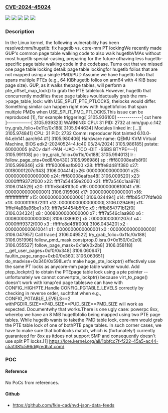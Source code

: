### [CVE-2024-45024](https://cve.mitre.org/cgi-bin/cvename.cgi?name=CVE-2024-45024)
![](https://img.shields.io/static/v1?label=Product&message=Linux&color=blue)
![](https://img.shields.io/static/v1?label=Version&message=&color=brightgreen)
![](https://img.shields.io/static/v1?label=Version&message=6.10%20&color=brightgreen)
![](https://img.shields.io/static/v1?label=Version&message=9cb28da54643ad464c47585cd5866c30b0218e67%20&color=brightgreen)
![](https://img.shields.io/static/v1?label=Vulnerability&message=n%2Fa&color=blue)

### Description

In the Linux kernel, the following vulnerability has been resolved:mm/hugetlb: fix hugetlb vs. core-mm PT lockingWe recently made GUP's common page table walking code to also walk hugetlbVMAs without most hugetlb special-casing, preparing for the future ofhaving less hugetlb-specific page table walking code in the codebase. Turns out that we missed one page table locking detail: page table lockingfor hugetlb folios that are not mapped using a single PMD/PUD.Assume we have hugetlb folio that spans multiple PTEs (e.g., 64 KiBhugetlb folios on arm64 with 4 KiB base page size).  GUP, as it walks thepage tables, will perform a pte_offset_map_lock() to grab the PTE tablelock.However, hugetlb that concurrently modifies these page tables wouldactually grab the mm->page_table_lock: with USE_SPLIT_PTE_PTLOCKS, thelocks would differ.  Something similar can happen right now with hugetlbfolios that span multiple PMDs when USE_SPLIT_PMD_PTLOCKS.This issue can be reproduced [1], for example triggering:[ 3105.936100] ------------[ cut here ]------------[ 3105.939323] WARNING: CPU: 31 PID: 2732 at mm/gup.c:142 try_grab_folio+0x11c/0x188[ 3105.944634] Modules linked in: [...][ 3105.974841] CPU: 31 PID: 2732 Comm: reproducer Not tainted 6.10.0-64.eln141.aarch64 #1[ 3105.980406] Hardware name: QEMU KVM Virtual Machine, BIOS edk2-20240524-4.fc40 05/24/2024[ 3105.986185] pstate: 60000005 (nZCv daif -PAN -UAO -TCO -DIT -SSBS BTYPE=--)[ 3105.991108] pc : try_grab_folio+0x11c/0x188[ 3105.994013] lr : follow_page_pte+0xd8/0x430[ 3105.996986] sp : ffff80008eafb8f0[ 3105.999346] x29: ffff80008eafb900 x28: ffffffe8d481f380 x27: 00f80001207cff43[ 3106.004414] x26: 0000000000000001 x25: 0000000000000000 x24: ffff80008eafba48[ 3106.009520] x23: 0000ffff9372f000 x22: ffff7a54459e2000 x21: ffff7a546c1aa978[ 3106.014529] x20: ffffffe8d481f3c0 x19: 0000000000610041 x18: 0000000000000001[ 3106.019506] x17: 0000000000000001 x16: ffffffffffffffff x15: 0000000000000000[ 3106.024494] x14: ffffb85477fdfe08 x13: 0000ffff9372ffff x12: 0000000000000000[ 3106.029469] x11: 1fffef4a88a96be1 x10: ffff7a54454b5f0c x9 : ffffb854771b12f0[ 3106.034324] x8 : 0008000000000000 x7 : ffff7a546c1aa980 x6 : 0008000000000080[ 3106.038902] x5 : 00000000001207cf x4 : 0000ffff9372f000 x3 : ffffffe8d481f000[ 3106.043420] x2 : 0000000000610041 x1 : 0000000000000001 x0 : 0000000000000000[ 3106.047957] Call trace:[ 3106.049522]  try_grab_folio+0x11c/0x188[ 3106.051996]  follow_pmd_mask.constprop.0.isra.0+0x150/0x2e0[ 3106.055527]  follow_page_mask+0x1a0/0x2b8[ 3106.058118]  __get_user_pages+0xf0/0x348[ 3106.060647]  faultin_page_range+0xb0/0x360[ 3106.063651]  do_madvise+0x340/0x598Let's make huge_pte_lockptr() effectively use the same PT locks as anycore-mm page table walker would.  Add ptep_lockptr() to obtain the PTEpage table lock using a pte pointer -- unfortunately we cannot convertpte_lockptr() because virt_to_page() doesn't work with kmap'ed page tableswe can have with CONFIG_HIGHPTE.Handle CONFIG_PGTABLE_LEVELS correctly by checking in reverse order, suchthat when e.g., CONFIG_PGTABLE_LEVELS==2 withPGDIR_SIZE==P4D_SIZE==PUD_SIZE==PMD_SIZE will work as expected.  Documentwhy that works.There is one ugly case: powerpc 8xx, whereby we have an 8 MiB hugetlbfolio being mapped using two PTE page tables.  While hugetlb wants to takethe PMD table lock, core-mm would grab the PTE table lock of one of bothPTE page tables.  In such corner cases, we have to make sure that bothlocks match, which is (fortunately!) currently guaranteed for 8xx as itdoes not support SMP and consequently doesn't use split PT locks.[1] https://lore.kernel.org/all/1bbfcc7f-f222-45a5-ac44-c5a1381c596d@redhat.com/

### POC

#### Reference
No PoCs from references.

#### Github
- https://github.com/fkie-cad/nvd-json-data-feeds

